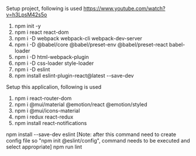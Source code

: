 Setup project, following is used
https://www.youtube.com/watch?v=h3LpsM42s5o
 1. npm init -y
 2. npm i react react-dom  
 3. npm i -D webpack webpack-cli webpack-dev-server
 4. npm i -D @babel/core @babel/preset-env @babel/preset-react babel-loader
 5. npm i -D html-webpack-plugin 
 6. npm i -D css-loader style-loader
 7. npm i -D eslint
 8. npm install eslint-plugin-react@latest --save-dev

Setup this applicalion, following is used
 1. npm i react-router-dom
 2. npm i @mui/material @emotion/react @emotion/styled
 3. npm i @mui/icons-material
 4. npm i redux react-redux
 5. npm install react-notifications


 npm install --save-dev eslint
 [Note: after this command need to create config file so "npm init @eslint/config", command needs to be executed and select appropriate]
 npm run lint 

